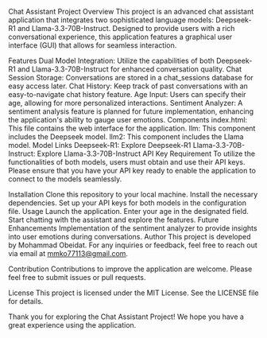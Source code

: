 Chat Assistant Project
Overview
This project is an advanced chat assistant application that integrates two sophisticated language models: Deepseek-R1 and Llama-3.3-70B-Instruct. Designed to provide users with a rich conversational experience, this application features a graphical user interface (GUI) that allows for seamless interaction.

Features
Dual Model Integration: Utilize the capabilities of both Deepseek-R1 and Llama-3.3-70B-Instruct for enhanced conversation quality.
Chat Session Storage: Conversations are stored in a chat_sessions database for easy access later.
Chat History: Keep track of past conversations with an easy-to-navigate chat history feature.
Age Input: Users can specify their age, allowing for more personalized interactions.
Sentiment Analyzer: A sentiment analysis feature is planned for future implementation, enhancing the application's ability to gauge user emotions.
Components
index.html: This file contains the web interface for the application.
llm: This component includes the Deepseek model.
llm2: This component includes the Llama model.
Model Links
Deepseek-R1: Explore Deepseek-R1
Llama-3.3-70B-Instruct: Explore Llama-3.3-70B-Instruct
API Key Requirement
To utilize the functionalities of both models, users must obtain and use their API keys. Please ensure that you have your API key ready to enable the application to connect to the models seamlessly.

Installation
Clone this repository to your local machine.
Install the necessary dependencies.
Set up your API keys for both models in the configuration file.
Usage
Launch the application.
Enter your age in the designated field.
Start chatting with the assistant and explore the features.
Future Enhancements
Implementation of the sentiment analyzer to provide insights into user emotions during conversations.
Author
This project is developed by Mohammad Obeidat. For any inquiries or feedback, feel free to reach out via email at mmko77113@gmail.com.

Contribution
Contributions to improve the application are welcome. Please feel free to submit issues or pull requests.

License
This project is licensed under the MIT License. See the LICENSE file for details.

Thank you for exploring the Chat Assistant Project! We hope you have a great experience using the application.

